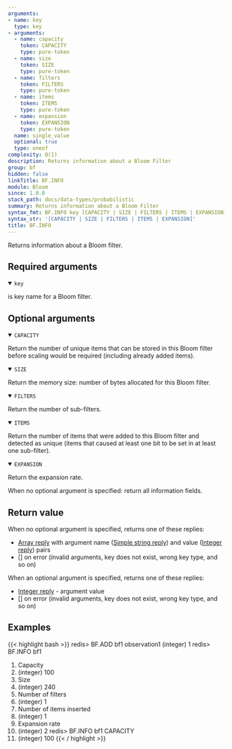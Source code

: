 ```yaml
---
arguments:
- name: key
  type: key
- arguments:
  - name: capacity
    token: CAPACITY
    type: pure-token
  - name: size
    token: SIZE
    type: pure-token
  - name: filters
    token: FILTERS
    type: pure-token
  - name: items
    token: ITEMS
    type: pure-token
  - name: expansion
    token: EXPANSION
    type: pure-token
  name: single_value
  optional: true
  type: oneof
complexity: O(1)
description: Returns information about a Bloom Filter
group: bf
hidden: false
linkTitle: BF.INFO
module: Bloom
since: 1.0.0
stack_path: docs/data-types/probabilistic
summary: Returns information about a Bloom Filter
syntax_fmt: BF.INFO key [CAPACITY | SIZE | FILTERS | ITEMS | EXPANSION]
syntax_str: '[CAPACITY | SIZE | FILTERS | ITEMS | EXPANSION]'
title: BF.INFO
---
```

Returns information about a Bloom filter.

## Required arguments

<details open><summary><code>key</code></summary>

is key name for a Bloom filter.
</details>

## Optional arguments

<details open><summary><code>CAPACITY</code></summary>

Return the number of unique items that can be stored in this Bloom filter before scaling would be required (including already added items).
</details>

<details open><summary><code>SIZE</code></summary>

Return the memory size: number of bytes allocated for this Bloom filter.
</details>

<details open><summary><code>FILTERS</code></summary>

Return the number of sub-filters.
</details>

<details open><summary><code>ITEMS</code></summary>

Return the number of items that were added to this Bloom filter and detected as unique (items that caused at least one bit to be set in at least one sub-filter).
</details>

<details open><summary><code>EXPANSION</code></summary>

Return the expansion rate.
</details>

When no optional argument is specified: return all information fields.

## Return value

When no optional argument is specified, returns one of these replies:

- [Array reply](/docs/reference/protocol-spec#arrays) with argument name ([Simple string reply](/docs/reference/protocol-spec#simple-strings)) and value ([Integer reply](/docs/reference/protocol-spec#integers)) pairs
- [] on error (invalid arguments, key does not exist, wrong key type, and so on)

When an optional argument is specified, returns one of these replies:

- [Integer reply](/docs/reference/protocol-spec#integers) - argument value
- [] on error (invalid arguments, key does not exist, wrong key type, and so on)

## Examples

{{< highlight bash >}}
redis> BF.ADD bf1 observation1
(integer) 1
redis> BF.INFO bf1
 1) Capacity
 2) (integer) 100
 3) Size
 4) (integer) 240
 5) Number of filters
 6) (integer) 1
 7) Number of items inserted
 8) (integer) 1
 9) Expansion rate
10) (integer) 2
redis> BF.INFO bf1 CAPACITY
1) (integer) 100
{{< / highlight >}}

